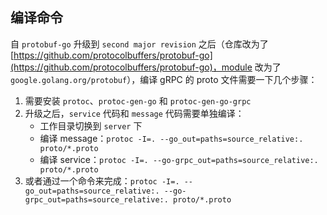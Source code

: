 ## 编译命令

自 `protobuf-go` 升级到 `second major revision` 之后（仓库改为了[https://github.com/protocolbuffers/protobuf-go](https://github.com/protocolbuffers/protobuf-go)，module 改为了 `google.golang.org/protobuf`），编译 gRPC 的 proto 文件需要一下几个步骤：

1. 需要安装 `protoc`、`protoc-gen-go` 和 `protoc-gen-go-grpc`
2. 升级之后，`service` 代码和 `message` 代码需要单独编译：
    - 工作目录切换到 `server` 下
    - 编译 message：`protoc -I=. --go_out=paths=source_relative:. proto/*.proto`
    - 编译 service：`protoc -I=. --go-grpc_out=paths=source_relative:. proto/*.proto`
3. 或者通过一个命令来完成：`protoc -I=. --go_out=paths=source_relative:. --go-grpc_out=paths=source_relative:. proto/*.proto`